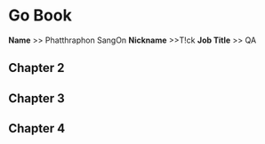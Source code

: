 # Go Book
**Name** >>  Phatthraphon SangOn
**Nickname** >>T!ck
**Job Title** >> QA 
## Chapter 2
## Chapter 3
## Chapter 4  